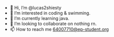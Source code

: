 - 👋 Hi, I’m @lucas2shiesty
- 👀 I’m interested in coding & swimming.
- 🌱 I’m currently learning java.
- 💞️ I’m looking to collaborate on nothing rn.
- 📫 How to reach me 64007710@ep-student.org 

<!---
lucas2shiesty/lucas2shiesty is a ✨ special ✨ repository because its `README.md` (this file) appears on your GitHub profile.
You can click the Preview link to take a look at your changes.
--->
